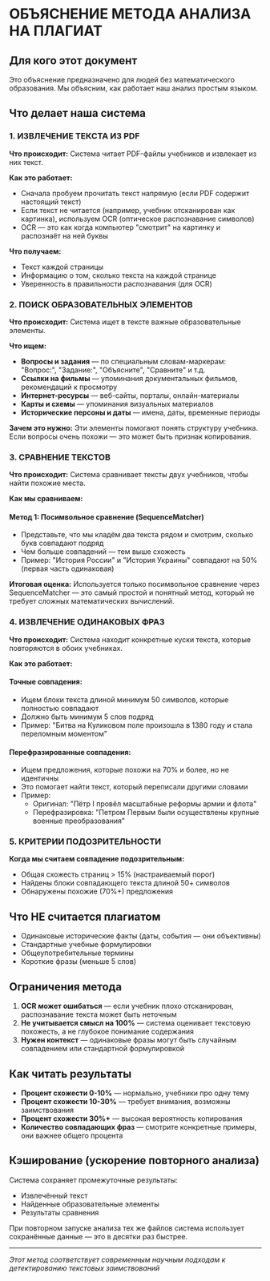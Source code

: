 # ОБЪЯСНЕНИЕ МЕТОДА АНАЛИЗА НА ПЛАГИАТ

## Для кого этот документ
Это объяснение предназначено для людей без математического образования. Мы объясним, как работает наш анализ простым языком.

## Что делает наша система

### 1. ИЗВЛЕЧЕНИЕ ТЕКСТА ИЗ PDF
**Что происходит:** Система читает PDF-файлы учебников и извлекает из них текст.

**Как это работает:**
- Сначала пробуем прочитать текст напрямую (если PDF содержит настоящий текст)
- Если текст не читается (например, учебник отсканирован как картинка), используем OCR (оптическое распознавание символов)
- OCR — это как когда компьютер "смотрит" на картинку и распознаёт на ней буквы

**Что получаем:**
- Текст каждой страницы
- Информацию о том, сколько текста на каждой странице
- Уверенность в правильности распознавания (для OCR)

### 2. ПОИСК ОБРАЗОВАТЕЛЬНЫХ ЭЛЕМЕНТОВ
**Что происходит:** Система ищет в тексте важные образовательные элементы.

**Что ищем:**
- **Вопросы и задания** — по специальным словам-маркерам: "Вопрос:", "Задание:", "Объясните", "Сравните" и т.д.
- **Ссылки на фильмы** — упоминания документальных фильмов, рекомендаций к просмотру
- **Интернет-ресурсы** — веб-сайты, порталы, онлайн-материалы
- **Карты и схемы** — упоминания визуальных материалов
- **Исторические персоны и даты** — имена, даты, временные периоды

**Зачем это нужно:**
Эти элементы помогают понять структуру учебника. Если вопросы очень похожи — это может быть признак копирования.

### 3. СРАВНЕНИЕ ТЕКСТОВ
**Что происходит:** Система сравнивает тексты двух учебников, чтобы найти похожие места.

**Как мы сравниваем:**

#### Метод 1: Посимвольное сравнение (SequenceMatcher)
- Представьте, что мы кладём два текста рядом и смотрим, сколько букв совпадают подряд
- Чем больше совпадений — тем выше схожесть
- Пример: "История России" и "История Украины" совпадают на 50% (первая часть одинаковая)

**Итоговая оценка:**
Используется только посимвольное сравнение через SequenceMatcher — это самый простой и понятный метод, который не требует сложных математических вычислений.

### 4. ИЗВЛЕЧЕНИЕ ОДИНАКОВЫХ ФРАЗ
**Что происходит:** Система находит конкретные куски текста, которые повторяются в обоих учебниках.

**Как это работает:**

#### Точные совпадения:
- Ищем блоки текста длиной минимум 50 символов, которые полностью совпадают
- Должно быть минимум 5 слов подряд
- Пример: "Битва на Куликовом поле произошла в 1380 году и стала переломным моментом"

#### Перефразированные совпадения:
- Ищем предложения, которые похожи на 70% и более, но не идентичны
- Это помогает найти текст, который переписали другими словами
- Пример:
  - Оригинал: "Пётр I провёл масштабные реформы армии и флота"
  - Перефразировка: "Петром Первым были осуществлены крупные военные преобразования"

### 5. КРИТЕРИИ ПОДОЗРИТЕЛЬНОСТИ
**Когда мы считаем совпадение подозрительным:**
- Общая схожесть страниц > 15% (настраиваемый порог)
- Найдены блоки совпадающего текста длиной 50+ символов
- Обнаружены похожие (70%+) предложения

## Что НЕ считается плагиатом
- Одинаковые исторические факты (даты, события — они объективны)
- Стандартные учебные формулировки
- Общеупотребительные термины
- Короткие фразы (меньше 5 слов)

## Ограничения метода
1. **OCR может ошибаться** — если учебник плохо отсканирован, распознавание текста может быть неточным
2. **Не учитывается смысл на 100%** — система оценивает текстовую похожесть, а не глубокое понимание содержания
3. **Нужен контекст** — одинаковые фразы могут быть случайным совпадением или стандартной формулировкой

## Как читать результаты
- **Процент схожести 0-10%** — нормально, учебники про одну тему
- **Процент схожести 10-30%** — требует внимания, возможны заимствования
- **Процент схожести 30%+** — высокая вероятность копирования
- **Количество совпадающих фраз** — смотрите конкретные примеры, они важнее общего процента

## Кэширование (ускорение повторного анализа)
Система сохраняет промежуточные результаты:
- Извлечённый текст
- Найденные образовательные элементы
- Результаты сравнения

При повторном запуске анализа тех же файлов система использует сохранённые данные — это в десятки раз быстрее.

---
*Этот метод соответствует современным научным подходам к детектированию текстовых заимствований*
